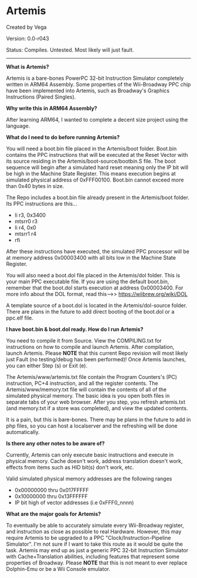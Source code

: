 # Artemis

Created by Vega

Version: 0.0-r043

Status: Compiles. Untested. Most likely will just fault.

---

**What is Artemis?**

Artemis is a bare-bones PowerPC 32-bit Instruction Simulator completely written in ARM64 Assembly. Some properties of the Wii-Broadway PPC chip have been implemented into Artemis, such as Broadway's Graphics Instructions (Paired Singles).

**Why write this in ARM64 Assembly?**

After learning ARM64, I wanted to complete a decent size project using the language.

**What do I need to do before running Artemis?**

You will need a boot.bin file placed in the Artemis/boot folder. Boot.bin contains the PPC instructions that will be executed at the Reset Vector with its source residing in the Artemis/boot-source/bootbin.S file. The boot sequence will begin after a simulated hard reset meaning only the IP bit will be high in the Machine State Register. This means execution begins at simulated physical address of 0xFFF00100. Boot.bin cannot exceed more than 0x40 bytes in size.

The Repo includes a boot.bin file already present in the Artemis/boot folder. Its PPC instructions are this...

* li r3, 0x3400
* mtsrr0 r3
* li r4, 0x0
* mtsrr1 r4
* rfi

After these instructions have executed, the simulated PPC processor will be at memory address 0x00003400 with all bits low in the Machine State Register.

You will also need a boot.dol file placed in the Artemis/dol folder. This is your main PPC executable file. If you are using the default boot.bin, remember that the boot.dol starts execution at address 0x00003400. For more info about the DOL format, read this-->> https://wiibrew.org/wiki/DOL

A template source of a boot.dol is located in the Artemis/dol-source folder. There are plans in the future to add direct booting of the boot.dol or a ppc.elf file.

**I have boot.bin & boot.dol ready. How do I run Artemis?**

You need to compile it from Source. View the COMPILING.txt for instructions on how to compile and launch Artemis. After compilation, launch Artemis. Please **NOTE** that this current Repo revision will most likely just Fault (no testing/debug has been performed)! Once Artemis launches, you can either Step (s) or Exit (e).

The Artemis/www/artemis.txt file contain the Program Counters's (PC) instruction, PC+4 instruction, and all the register contents. The Artemis/www/memory.txt file will contain the contents of all of the simulated physical memory. The basic idea is you open both files in separate tabs of your web browser. After you step, you refresh artemis.txt (and memory.txt if a store was completed), and view the updated contents.

It is a pain, but this is bare-bones. There may be plans in the future to add in php files, so you can host a localserver and the refreshing will be done automatically.

**Is there any other notes to be aware of?**

Currently, Artemis can only execute basic instructions and execute in physical memory. Cache doesn't work, address translation doesn't work, effects from items such as HID bit(s) don't work, etc.

Valid simulated physical memory addresses are the following ranges
* 0x00000000 thru 0x017FFFFF
* 0x10000000 thru 0x13FFFFFF
* IP bit high of vector addresses (i.e 0xFFF0_nnnn)

**What are the major goals for Artemis?**

To eventually be able to accurately simulate every Wii-Broadway register, and instruction as close as possible to real Hardware. However, this may require Artemis to be upgraded to a PPC "Clock/Instruction-Pipeline Simulator". I'm not sure if I want to take this route as it would be quite the task. Artemis may end up as just a generic PPC 32-bit Instruction Simulator with Cache+Translation abilities, including features that represent some properties of Broadway. Please **NOTE** that this is not meant to ever replace Dolphin-Emu or be a Wii Console emulator.
